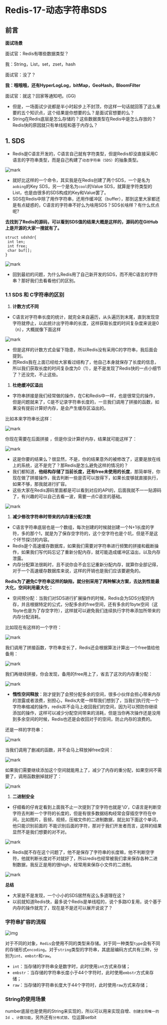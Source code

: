 # Redis-17-动态字符串SDS

## 前言

**面试场景**

面试官：Redis有哪些数据类型？

我：String，List，set，zset，hash

面试官：没了？

**我：哦哦哦，还有HyperLogLog，bitMap，GeoHash，BloomFilter**

面试官：就这？回家等通知吧。(GG)

- 但是，一场面试少说都是半小时起步上不封顶，你这样一句话就回答了这么重要的五个知识点，这个结果是你想要的么？是面试官想要的么？
- String在Redis底层是怎么存储的？这些数据类型在Redis中是怎么存放的？Redis快的原因就只有单线程和基于内存么？



## 1. SDS

- Redis是C语言开发的，C语言自己就有字符类型，但是Redis却没直接采用C语言的字符串类型，而是自己构建了`动态字符串（SDS）`的抽象类型。

![mark](http://zhuuu-bucket.oss-cn-beijing.aliyuncs.com/img/20200917/165529250.png)

- 就好比这样的一个命令，其实我是在Redis创建了两个SDS，一个是名为`aobing`的Key SDS，另一个是名为`cool`的Value SDS，就算是字符类型的List，也是由很多的SDS构成的Key和Value罢了。
- SDS在Redis中除了用作字符串，还用作缓冲区（buffer），那到这里大家都还是有点疑惑的，C语言的字符串不好么为啥用SDS？SDS长啥样？有什么优点呢?

**去找到了Redis的源码，可以看到SDS值的结果大概是这样的，源码的在GitHub上是开源的大家一搜就有了。**

```
struct sdshdr{
 int len;
 int free;
 char buf[];
}
```

![mark](http://zhuuu-bucket.oss-cn-beijing.aliyuncs.com/img/20200917/165739509.png)

- 回到最初的问题，为什么Redis用了自己新开发的SDS，而不用C语言的字符串？那好我们去看看他们的区别。

### 1.1 SDS 和 C字符串的区别

1. **计数方式不同**

- C语言对字符串长度的统计，就完全来自遍历，从头遍历到末尾，直到发现空字符就停止，以此统计出字符串的长度，这样获取长度的时间复杂度来说是0（n），大概就像下面这样

![mark](http://zhuuu-bucket.oss-cn-beijing.aliyuncs.com/img/20200917/170018810.gif)

- 但是这样的计数方式会留下隐患，所以Redis没有采用C的字符串，我后面会提到。
- 而Redis我在上面已经给大家看过结构了，他自己本身就保存了长度的信息，所以我们获取长度的时间复杂度为0（1），是不是发现了Redis快的一点小细节了？还没完，不止这些。

1. **杜绝缓冲区溢出**

- 字符串拼接是我们经常做的操作，在C和Redis中一样，也是很常见的操作，但是问题就来了，C是不记录字符串长度的，一旦我们调用了拼接的函数，如果没有提前计算好内存，是会产生缓存区溢出的。

比如本来字符串长这样：

![mark](http://zhuuu-bucket.oss-cn-beijing.aliyuncs.com/img/20200917/170206424.png)

你现在需要在后面拼接 ，但是你没计算好内存，结果就可能这样了：

![mark](http://zhuuu-bucket.oss-cn-beijing.aliyuncs.com/img/20200917/170225389.png)

- 这是你要的结果么？很显然，不是，你的结果意外的被修改了，这要是放在线上的系统，这不是完了？那Redis是怎么避免这样的情况的？
- 我们都知道，**他结构存储了当前长度，还有free未使用的长度**，那简单呀，你现在做了拼接操作，我去判断一些是否可以放得下，如果长度够就直接执行，如果不够，那我就进行扩容。
- 这些大家在Redis源码里面都是可以看到对应的API的，后面我就不一一贴源码了，有兴趣的可以自己去看一波，需要一点C语言的基础。

![mark](http://zhuuu-bucket.oss-cn-beijing.aliyuncs.com/img/20200917/170510217.png)

1. **减少修改字符串时带来的内存重分配次数**

- C语言字符串底层也是一个数组，每次创建的时候就创建一个N+1长度的字符，多的那个1，就是为了保存空字符的，这个空字符也是个坑，但是不是这个环节探讨的内容。
- Redis是个高速缓存数据库，如果我们需要对字符串进行频繁的拼接和截断操作，如果我们写代码忘记了重新分配内存，就可能造成缓冲区溢出，以及内存泄露。
- 内存分配算法很耗时，且不说你会不会忘记重新分配内存，就算你全部记得，对于一个高速缓存数据库来说，这样的开销也是我们应该要避免的。

**Redis为了避免C字符串这样的缺陷，就分别采用了两种解决方案，去达到性能最大化，空间利用最大化：**

- 空间预分配：当我们对SDS进行扩展操作的时候，Redis会为SDS分配好内存，并且根据特定的公式，分配多余的free空间，还有多余的1byte空间（这1byte也是为了存空字符），这样就可以避免我们连续执行字符串添加所带来的内存分配消耗。

比如现在有这样的一个字符：

![mark](http://zhuuu-bucket.oss-cn-beijing.aliyuncs.com/img/20200917/170956217.png)

我们调用了拼接函数，字符串变长了，Redis还会根据算法计算出一个free值给他备用：

![mark](http://zhuuu-bucket.oss-cn-beijing.aliyuncs.com/img/20200917/171058868.png)

我们再继续拼接，你会发现，备用的free用上了，省去了这次的内存重分配：

![mark](http://zhuuu-bucket.oss-cn-beijing.aliyuncs.com/img/20200917/171131120.png)

- **惰性空间释放**：刚才提到了会预分配多余的空间，很多小伙伴会担心带来内存的泄露或者浪费，别担心，Redis大佬一样帮我们想到了，当我们执行完一个字符串缩减的操作，redis并不会马上收回我们的空间，因为可以预防你继续添加的操作，这样可以减少分配空间带来的消耗，但是当你再次操作还是没用到多余空间的时候，Redis也还是会收回对于的空间，防止内存的浪费的。

还是一样的字符串：

![mark](http://zhuuu-bucket.oss-cn-beijing.aliyuncs.com/img/20200917/171207003.png)

当我们调用了删减的函数，并不会马上释放掉free空间：

![mark](http://zhuuu-bucket.oss-cn-beijing.aliyuncs.com/img/20200917/171227873.png)

如果我们需要继续添加这个空间就能用上了，减少了内存的重分配，如果空间不需要了，调用函数删掉就好了：

![mark](http://zhuuu-bucket.oss-cn-beijing.aliyuncs.com/img/20200917/171246466.png)

1. **二进制安全**

- 仔细看的仔肯定看到上面我不止一次提到了空字符也就是’\0‘，C语言是判断空字符去判断一个字符的长度的，但是有很多数据结构经常会穿插空字符在中间，比如图片，音频，视频，压缩文件的二进制数据，就比如下面这个单词，他只能识别前面的 不能识别后面的字符，那对于我们开发者而言，这样的结果显然不是我们想要的对不对。

![mark](http://zhuuu-bucket.oss-cn-beijing.aliyuncs.com/img/20200917/171334719.png)

- Redis就不存在这个问题了，他不是保存了字符串的长度嘛，他不判断空字符，他就判断长度对不对就好了，所以redis也经常被我们拿来保存各种二进制数据，我反正是用的很high，经常用来保存小文件的二进制。

![mark](http://zhuuu-bucket.oss-cn-beijing.aliyuncs.com/img/20200917/171356886.png)

**总结**

- 大家是不是发现，一个小小的SDS居然有这么多道理在这？
- 以前就知道Redis快，最多说个Redis是单线程的，说个多路IO复用，说个基于内存的操作就完了，现在是不是还可以展开说说了？

### 字符串扩容的流程

![img](https://cdn.jsdelivr.net/gh/Jason-Wu-1999/blog.img/imgs/1d6557425a0d4854a739fd851a4cea76.png)



对于不同的对象，`Redis`会使用不同的类型来存储。对于同一种类型`type`会有不同的存储形式`encoding`。对于`string`类型的字符串，其底层编码方式共有三种，分别为`int`、`embstr`和`raw`。

- `int`：当存储的字符串全是数字时，此时使用`int`方式来存储；
- `embstr`：当存储的字符串长度小于44个字符时，此时使用`embstr`方式来存储；
- `raw`：当存储的字符串长度大于44个字符时，此时使用`raw`方式来存储；



###  String的使用场景

number底层也是使用的String来实现的，所以可以用来实现自增、`创建全局唯一的Id `、`计数功能`，另外还有`分布式锁`、位运算setbit

